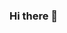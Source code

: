 ### Hi there 👋
<!--
**berenirgat/berenirgat** is a ✨ _special_ ✨ repository because its `README.md` (this file) appears on your GitHub profile.

Here are some ideas to get you started:


-->
